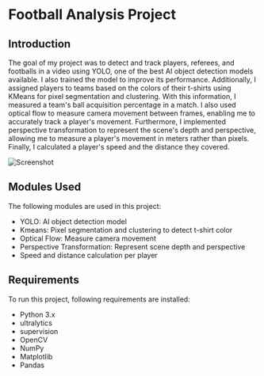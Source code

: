# Football Analysis Project

## Introduction
The goal of my project was to detect and track players, referees, and footballs in a video using YOLO, one of the best AI object detection models available. I also trained the model to improve its performance. Additionally, I assigned players to teams based on the colors of their t-shirts using KMeans for pixel segmentation and clustering. With this information, I measured a team's ball acquisition percentage in a match. I also used optical flow to measure camera movement between frames, enabling me to accurately track a player's movement. Furthermore, I implemented perspective transformation to represent the scene's depth and perspective, allowing me to measure a player's movement in meters rather than pixels. Finally, I calculated a player's speed and the distance they covered.


![Screenshot](output_videos/screenshot.png)

## Modules Used
The following modules are used in this project:
- YOLO: AI object detection model
- Kmeans: Pixel segmentation and clustering to detect t-shirt color
- Optical Flow: Measure camera movement
- Perspective Transformation: Represent scene depth and perspective
- Speed and distance calculation per player



## Requirements
To run this project, following requirements are installed:
- Python 3.x
- ultralytics
- supervision
- OpenCV
- NumPy
- Matplotlib
- Pandas